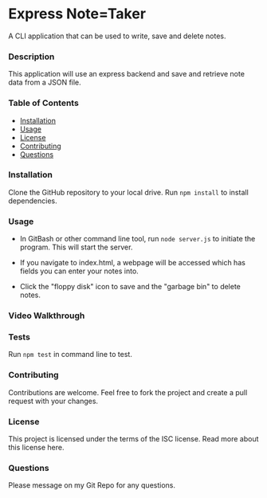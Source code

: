 # Express Note=Taker

A CLI application that can be used to write, save and delete notes. 

### Description

This application will use an express backend and save and retrieve note data from a JSON file.

### Table of Contents

* [Installation](#installation)
* [Usage](#usage)
* [License](#license)
* [Contributing](#contributing)
* [Questions](#questions)

### Installation

Clone the GitHub repository to your local drive. Run `npm install` to install dependencies.

### Usage

* In GitBash or other command line tool, run `node server.js` to initiate the program. This will start the server.

* If you navigate to index.html, a webpage will be accessed which has fields you can enter your notes into.

* Click the "floppy disk" icon to save and the "garbage bin" to delete notes.

### Video Walkthrough



### Tests

Run `npm test` in command line to test.

### Contributing

Contributions are welcome. Feel free to fork the project and create a pull request with your changes.

### License

This project is licensed under the terms of the ISC license. Read more about this license here.

### Questions

Please message on my Git Repo for any questions.
